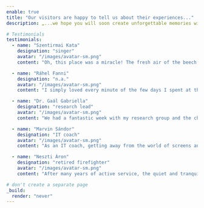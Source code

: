 ```yaml
---
enable: true
title: "Our visitors are happy to tell us about their experiences..."
description: „...we hope you will soon create unforgettable memories with us and discover our warm hospitality!”

# Testimonials
testimonials:
  - name: "Szentirmai Kata"
    designation: "singer"
    avatar: "/images/avatar-sm.png"
    content: "Oh, this place was a miracle! The fresh air of the beech forests and the tranquillity of the Geopark Guesthouse melted my soul in perfect harmony. The ideas just flowed out of me after a week in the inspiring silence of nature."

  - name: "Ráhel Fanni"
    designation: "n.a."
    avatar: "/images/avatar-sm.png"
    content: "I simply loved every minute of the few days I spent at the Ivy Guesthouse! The surroundings of Répáshuta and the beauty of the Bükk Mountains provided a real romantic retreat where I could completely relax. It was unforgettable to enjoy the view of the forest and the birds singing from the terrace, and to chat under the stars in the evening."

  - name: "Dr. Gaál Gabriella"
    designation: "research lead"
    avatar: "/images/avatar-sm.png"
    content: "We had a fantastic week with my research group and the children's camp at the Rejtek Research House! The silence of the Beech and the undisturbed natural environment provided the perfect setting for both the scientific work and the nature activities for the children. We especially enjoyed the programmes of the experts from the Bükk National Park and the evening campfires, which forged a real community."

  - name: "Marvin Sándor"
    designation: "IT coach"
    avatar: "/images/avatar-sm.png"
    content: "As an IT coach, getting away from the world of screens and meetings to the Geopark Guesthouse was a recharging experience! The silence of the beech forest, the fresh air and the birdsong filled me with new energy after the office hustle and bustle. It was fantastic to relax here, a real digital detox and a source of inspiration during these few days in Bükkszentkereszt!"

  - name: "Neszti Áron"
    designation: "retired firefighter"
    avatar: "/images/avatar-sm.png"
    content: "After many years of active service, the quiet and tranquillity of the Geopark Guesthouse was a real relief. It was nice to sit on the terrace in the mornings, listen to the birds and breathe in the clean, crisp air. A perfect place to relax and recharge, just what I needed at the beginning of my retirement."

# don't create a separate page
_build:
  render: "never"
---
```

